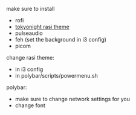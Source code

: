 make sure to install 
- rofi
- [tokyonight rasi theme](https://github.com/w8ste/Tokyonight-rofi-theme)
- pulseaudio
- feh (set the background in i3 config)
- picom

change rasi theme:
- in i3 config
- in polybar/scripts/powermenu.sh

polybar:
- make sure to change network settings for you
- change font
